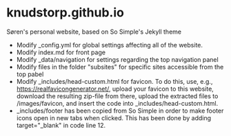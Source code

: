 # knudstorp.github.io
Søren's personal website, based on So Simple's Jekyll theme

  * Modify _config.yml for global settings affecting all of the website. 
  * Modify index.md for front page
  * Modify _data/navigation for settings regarding the top navigation panel
  * Modify files in the folder "subsites" for specific sites accessible from the top pabel
  * Modify _includes/head-custom.html for favicon. To do this, use, e.g., https://realfavicongenerator.net/, upload your favicon to this website, download the resulting zip-file from there, upload the extracted files to /images/favicon, and insert the code into _includes/head-custom.html.
  * _includes/footer has been copied from So Simple in order to make footer icons open in new tabs when clicked. This has been done by adding target="_blank" in code line 12.
